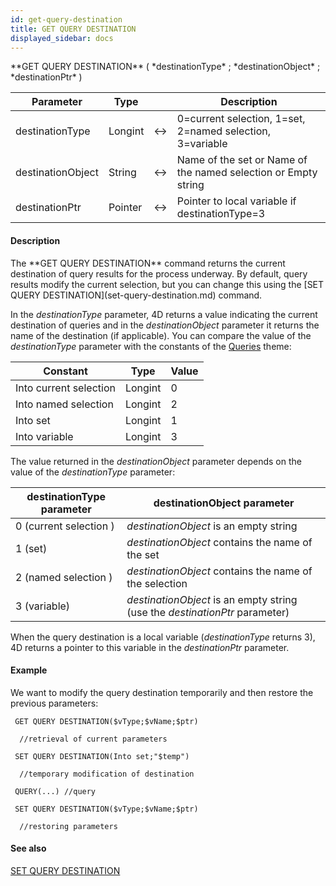 ```yaml
---
id: get-query-destination
title: GET QUERY DESTINATION
displayed_sidebar: docs
---
```


<!--REF #_command_.GET QUERY DESTINATION.Syntax-->**GET QUERY DESTINATION** ( *destinationType* ; *destinationObject* ; *destinationPtr* )<!-- END REF-->
<!--REF #_command_.GET QUERY DESTINATION.Params-->
| Parameter | Type |  | Description |
| --- | --- | --- | --- |
| destinationType | Longint | <-> | 0=current selection, 1=set, 2=named selection, 3=variable |
| destinationObject | String | <-> | Name of the set or Name of the named selection or Empty string |
| destinationPtr | Pointer | <-> | Pointer to local variable if destinationType=3 |

<!-- END REF-->

#### Description 

<!--REF #_command_.GET QUERY DESTINATION.Summary-->The **GET QUERY DESTINATION** command returns the current destination of query results for the process underway.<!-- END REF--> By default, query results modify the current selection, but you can change this using the [SET QUERY DESTINATION](set-query-destination.md) command.

In the *destinationType* parameter, 4D returns a value indicating the current destination of queries and in the *destinationObject* parameter it returns the name of the destination (if applicable). You can compare the value of the *destinationType* parameter with the constants of the [Queries](/4Dv20R6/4D/20-R6/Queries.302-6958487.en.html) theme:

| Constant               | Type    | Value |
| ---------------------- | ------- | ----- |
| Into current selection | Longint | 0     |
| Into named selection   | Longint | 2     |
| Into set               | Longint | 1     |
| Into variable          | Longint | 3     |

The value returned in the *destinationObject* parameter depends on the value of the *destinationType* parameter:

| **destinationType parameter** | **destinationObject parameter**                                             |
| ----------------------------- | --------------------------------------------------------------------------- |
| 0 (current selection )        | *destinationObject* is an empty string                                      |
| 1 (set)                       | *destinationObject* contains the name of the set                            |
| 2 (named selection )          | *destinationObject* contains the name of the selection                      |
| 3 (variable)                  | *destinationObject* is an empty string (use the *destinationPtr* parameter) |

 When the query destination is a local variable (*destinationType* returns 3), 4D returns a pointer to this variable in the *destinationPtr* parameter.

#### Example 

We want to modify the query destination temporarily and then restore the previous parameters:

```4d
 GET QUERY DESTINATION($vType;$vName;$ptr)

  //retrieval of current parameters

 SET QUERY DESTINATION(Into set;"$temp")

  //temporary modification of destination

 QUERY(...) //query

 SET QUERY DESTINATION($vType;$vName;$ptr)

  //restoring parameters
```

#### See also 
[SET QUERY DESTINATION](set-query-destination.md)  